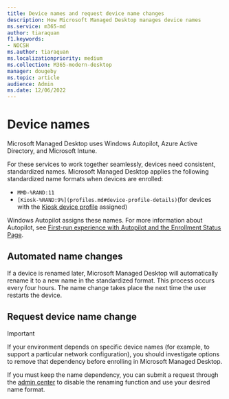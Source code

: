 ```yaml
---
title: Device names and request device name changes
description: How Microsoft Managed Desktop manages device names
ms.service: m365-md
author: tiaraquan
f1.keywords:
- NOCSH
ms.author: tiaraquan
ms.localizationpriority: medium
ms.collection: M365-modern-desktop
manager: dougeby
ms.topic: article
audience: Admin
ms.date: 12/06/2022
---
```


# Device names

Microsoft Managed Desktop uses Windows Autopilot, Azure Active Directory, and Microsoft Intune.

For these services to work together seamlessly, devices need consistent, standardized names. Microsoft Managed Desktop applies the following standardized name formats when devices are enrolled:

- `MMD-%RAND:11`
- `[Kiosk-%RAND:9%](profiles.md#device-profile-details)`(for devices with the [Kiosk device profile](../operate/kiosk-device-profile.md) assigned)

Windows Autopilot assigns these names. For more information about Autopilot, see [First-run experience with Autopilot and the Enrollment Status Page](../deploy/esp-first-run.md).

## Automated name changes

If a device is renamed later, Microsoft Managed Desktop will automatically rename it to a new name in the standardized format. This process occurs every four hours. The name change takes place the next time the user restarts the device.

## Request device name change

> [!IMPORTANT]
> If your environment depends on specific device names (for example, to support a particular network configuration), you should investigate options to remove that dependency before enrolling in Microsoft Managed Desktop.

If you must keep the name dependency, you can submit a request through the [admin center](../operate/support-request.md) to disable the renaming function and use your desired name format.
